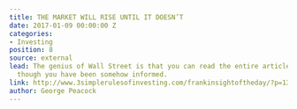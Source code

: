 ```yaml
---
title: THE MARKET WILL RISE UNTIL IT DOESN’T
date: 2017-01-09 00:00:00 Z
categories:
- Investing
position: 8
source: external
lead: The genius of Wall Street is that you can read the entire article and feel as
  though you have been somehow informed.
link: http://www.3simplerulesofinvesting.com/frankinsightoftheday/?p=1300
author: George Peacock
---
```


